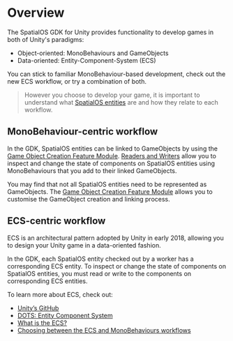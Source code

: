 # Overview

The SpatialOS GDK for Unity provides functionality to develop games in both of Unity's paradigms:

* Object-oriented: MonoBehaviours and GameObjects
* Data-oriented: Entity-Component-System (ECS)

You can stick to familiar MonoBehaviour-based development, check out the new ECS workflow, or try a combination of both.

> However you choose to develop your game, it is important to understand what [SpatialOS entities]({{urlRoot}}/reference/glossary#spatialos-entity) are and how they relate to each workflow.

## MonoBehaviour-centric workflow

In the GDK, SpatialOS entities can be linked to GameObjects by using the [Game Object Creation Feature Module]({{urlRoot}}/modules/game-object-creation/overview). [Readers and Writers]({{urlRoot}}/reference/workflows/monobehaviour/interaction/reader-writers/index) allow you to inspect and change the state of components on SpatialOS entities using MonoBehaviours that you add to their linked GameObjects.

You may find that not all SpatialOS entities need to be represented as GameObjects. The [Game Object Creation Feature Module]({{urlRoot}}/modules/game-object-creation/overview) allows you to customise the GameObject creation and linking process.

## ECS-centric workflow

ECS is an architectural pattern adopted by Unity in early 2018, allowing you to design your Unity game in a data-oriented fashion.

In the GDK, each SpatialOS entity checked out by a worker has a corresponding ECS entity. To inspect or change the state of components on SpatialOS entities, you must read or write to the components on corresponding ECS entities.

To learn more about ECS, check out:

* [Unity’s GitHub](https://github.com/Unity-Technologies/EntityComponentSystemSamples/tree/master/ECSSamples/Documentation)
* [DOTS: Entity Component System](https://blogs.unity3d.com/2019/03/08/on-dots-entity-component-system/)
* [What is the ECS?](https://improbable.io/blog/unity-ecs-1)
* [Choosing between the ECS and MonoBehaviours workflows](https://improbable.io/blog/unity-ecs-2)
